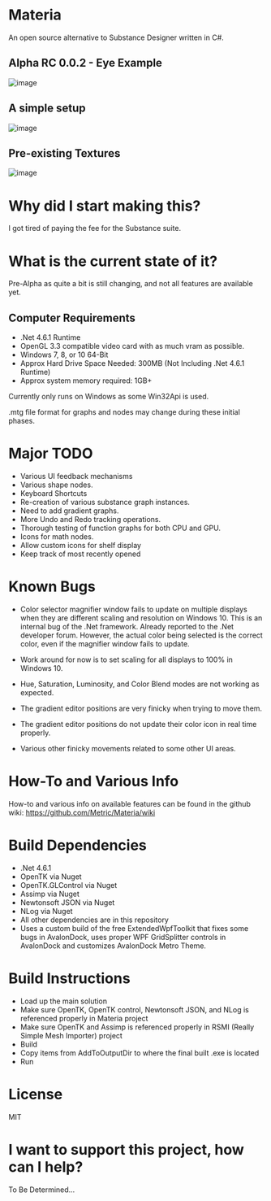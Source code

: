 Materia
===================

An open source alternative to Substance Designer written in C#. 

Alpha RC 0.0.2 - Eye Example
--------------------------
![image](https://github.com/Metric/Materia/blob/master/alpha-rc.0.0.2.png)

A simple setup
-----------------
![image](https://github.com/Metric/Materia/blob/master/screenshot1.png)

Pre-existing Textures
---------------------
![image](https://github.com/Metric/Materia/blob/master/screenshot2.png)


Why did I start making this?
============================
I got tired of paying the fee for the Substance suite.

What is the current state of it?
=================================
Pre-Alpha as quite a bit is still changing, and not all features are available yet.

Computer Requirements
------------------------
 * .Net 4.6.1 Runtime
 * OpenGL 3.3 compatible video card with as much vram as possible.
 * Windows 7, 8, or 10 64-Bit
 * Approx Hard Drive Space Needed: 300MB (Not Including .Net 4.6.1 Runtime)
 * Approx system memory required: 1GB+

Currently only runs on Windows as some Win32Api is used.

.mtg file format for graphs and nodes may change during these initial phases.

Major TODO
============== 
  * Various UI feedback mechanisms
  * Various shape nodes.
  * Keyboard Shortcuts
  * Re-creation of various substance graph instances.
  * Need to add gradient graphs.
  * More Undo and Redo tracking operations.
  * Thorough testing of function graphs for both CPU and GPU.
  * Icons for math nodes.
  * Allow custom icons for shelf display
  * Keep track of most recently opened

Known Bugs
====================
 * Color selector magnifier window fails to update on multiple displays when they are different scaling and resolution on Windows 10. This is an internal bug of the .Net framework. Already reported to the .Net developer forum. However, the actual color being selected is the correct color, even if the magnifier window fails to update.

  * Work around for now is to set scaling for all displays to 100% in Windows 10.

 * Hue, Saturation, Luminosity, and Color Blend modes are not working as expected.
 * The gradient editor positions are very finicky when trying to move them.
  * The gradient editor positions do not update their color icon in real time properly.
 * Various other finicky movements related to some other UI areas.

How-To and Various Info
========================
How-to and various info on available features can be found in the github wiki: https://github.com/Metric/Materia/wiki


Build Dependencies
===================
 * .Net 4.6.1
 * OpenTK via Nuget
 * OpenTK.GLControl via Nuget
 * Assimp via Nuget
 * Newtonsoft JSON via Nuget
 * NLog via Nuget
 * All other dependencies are in this repository
 * Uses a custom build of the free ExtendedWpfToolkit that fixes some bugs in AvalonDock, uses proper WPF GridSplitter controls in AvalonDock and customizes AvalonDock Metro Theme.

Build Instructions
=====================
 * Load up the main solution
 * Make sure OpenTK, OpenTK control, Newtonsoft JSON, and NLog is referenced properly in Materia project
 * Make sure OpenTK and Assimp is referenced properly in RSMI (Really Simple Mesh Importer) project
 * Build
 * Copy items from AddToOutputDir to where the final built .exe is located
 * Run

 License
 =========
 MIT

 I want to support this project, how can I help?
 ================================================
 To Be Determined...

